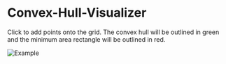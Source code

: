 # Convex-Hull-Visualizer
Click to add points onto the grid. The convex hull will be outlined in green and the minimum area rectangle will be outlined in red.

![Example](http://i.imgur.com/J9H7TIf.png)
